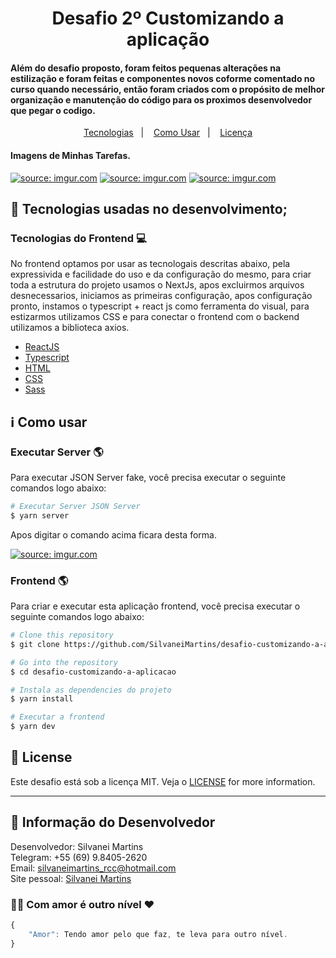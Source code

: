 <h1 align="center">
    Desafio 2º Customizando a aplicação 
</h1>

<h4 align="left">
  Além do desafio proposto, foram feitos pequenas alterações na estilização e foram feitas e componentes novos coforme comentado no curso quando necessário, então foram criados com o propósito de melhor organização e manutenção do código para os proximos desenvolvedor que pegar o codigo.
</h4>

<p align="center">
  <a href="#rocket-tecnologias">Tecnologias</a>&nbsp;&nbsp;&nbsp;|&nbsp;&nbsp;&nbsp;
  <a href="#information_source-como-usar">Como Usar</a>&nbsp;&nbsp;&nbsp;|&nbsp;&nbsp;&nbsp;
  <a href="#memo-license">Licença</a>
</p>

<h4 align="left">
  Imagens de Minhas Tarefas.
</h4>

<a href="https://imgur.com/CZRJ4MA"><img src="https://i.imgur.com/CZRJ4MA.png" title="source: imgur.com" /></a>
<a href="https://imgur.com/gY132se"><img src="https://i.imgur.com/gY132se.png" title="source: imgur.com" /></a>
<a href="https://imgur.com/MHy8C2s"><img src="https://i.imgur.com/MHy8C2s.png" title="source: imgur.com" /></a>


## :rocket: Tecnologias usadas no desenvolvimento;

### Tecnologias do Frontend :computer:
No frontend optamos por usar as tecnologais descritas abaixo, pela expressivida e facilidade do uso e da configuração do mesmo, para criar toda a estrutura do projeto usamos o NextJs, apos excluirmos arquivos desnecessarios, iniciamos as primeiras configuração, apos configuração pronto, instamos o typescript + react js como ferramenta do visual, para estizarmos utilizamos CSS e para conectar o frontend com o backend utilizamos a biblioteca axios.

-  [ReactJS](https://reactjs.org/)
-  [Typescript](https://www.typescriptlang.org/)
-  [HTML](https://developer.mozilla.org/pt-BR/docs/Web/HTML)
-  [CSS](https://developer.mozilla.org/pt-BR/docs/Web/CSS/)
-  [Sass](https://sass-lang.com/)

## :information_source: Como usar

### Executar Server :earth_americas:
Para executar JSON Server fake, você precisa executar o seguinte comandos logo abaixo:

```bash
# Executar Server JSON Server
$ yarn server
```
Apos digitar o comando acima ficara desta forma.

<a href="https://imgur.com/iYZ9GBC"><img src="https://i.imgur.com/iYZ9GBC.png" title="source: imgur.com" /></a>


### Frontend :earth_americas:
Para criar e executar esta aplicação frontend, você precisa executar o seguinte comandos logo abaixo:

```bash
# Clone this repository
$ git clone https://github.com/SilvaneiMartins/desafio-customizando-a-aplicacao

# Go into the repository
$ cd desafio-customizando-a-aplicacao

# Instala as dependencies do projeto
$ yarn install

# Executar a frontend
$ yarn dev
```

## :memo: License
Este desafio está sob a licença MIT. Veja o [LICENSE](https://github.com/SilvaneiMartins/desafio-conceito-react-js/blob/master/LICENSE) for more information.

---

## 👩 Informação do Desenvolvedor
Desenvolvedor: Silvanei Martins<br>
Telegram: +55 (69) 9.8405-2620 <br>
Email: silvaneimartins_rcc@hotmail.com<br>
Site pessoal: <a href="https://silvaneimartins.com.br/">Silvanei Martins</a><br>

### 🤜🤛 Com amor é outro nível ❤
```js
{
    "Amor": Tendo amor pelo que faz, te leva para outro nível.
}
```
